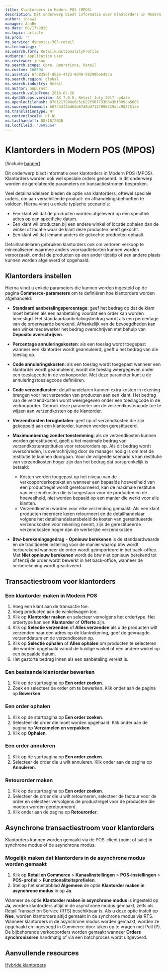 ```yaml
---
title: Klantorders in Modern POS (MPOS)
description: Dit onderwerp biedt informatie over klantorders in Modern POS (MPOS). Klantorders worden ook wel speciale orders genoemd. In dit onderwerp worden de gerelateerde parameters en transactiestromen besproken.
author: josaw1
manager: AnnBe
ms.date: 08/17/2020
ms.topic: article
ms.prod: ''
ms.service: dynamics-365-retail
ms.technology: ''
ms.search.form: RetailFunctionalityProfile
audience: Application User
ms.reviewer: josaw
ms.search.scope: Core, Operations, Retail
ms.custom: 260594
ms.assetid: 6fc835ef-d62e-4f23-9d49-50299be642ca
ms.search.region: global
ms.search.industry: Retail
ms.author: anpurush
ms.search.validFrom: 2016-02-28
ms.dyn365.ops.version: AX 7.0.0, Retail July 2017 update
ms.openlocfilehash: 87d1217204e0c5cb22f567793b043bf399ca5685
ms.sourcegitcommit: b07434f2bd6db67d8dd712f096329acc902751ae
ms.translationtype: HT
ms.contentlocale: nl-NL
ms.lasthandoff: 08/18/2020
ms.locfileid: "3699364"
---
```

# <a name="customer-orders-in-modern-pos-mpos"></a>Klantorders in Modern POS (MPOS)

[!include [banner](includes/banner.md)]

Dit onderwerp biedt informatie over klantorders in Modern POS (MPOS). Klantorders worden ook wel speciale orders genoemd. In dit onderwerp worden de gerelateerde parameters en transactiestromen besproken.

Veel detailhandelaren bieden de optie van klantorders, oftewel speciale orders, om aan verschillende product- en afhandelingsbehoeften te voldoen. Hierna vindt u enkele typische scenario's:

- Een klant wil dat de producten worden afgeleverd op een specifiek adres op een specifieke datum.
- Een klant wil producten bij een andere winkel of locatie ophalen dan de winkel of locatie waar de klant deze producten heeft gekocht.
- Een klant wil dat iemand anders de gekochte producten ophaalt.

Detailhandelaren gebruiken klantorders ook om verloren verkoop te minimaliseren waarmee anders voorraadtekorten kunnen worden veroorzaakt, omdat de producten op een ander tijdstip of een andere plaats kunnen worden afgeleverd of opgehaald.

## <a name="set-up-customer-orders"></a>Klantorders instellen

Hierna vindt u enkele parameters die kunnen worden ingesteld op de pagina **Commerce-parameters** om te definiëren hoe klantorders worden afgehandeld:

- **Standaard aanbetalingspercentage**: geef het bedrag op dat de klant moet betalen als een aanbetaling voordat een order kan worden bevestigd. Het standaardaanbetalingsbedrag wordt als een percentage van de orderwaarde berekend. Afhankelijk van de bevoegdheden kan een winkelmedewerker het bedrag overschrijven met behulp van **Deposito overschrijven**.
- **Percentage annuleringskosten**: als een toeslag wordt toegepast wanneer een klantorder wordt geannuleerd, geeft u het bedrag van die toeslag op.
- **Code annuleringskosten**: als een toeslag wordt toegepast wanneer een klantorder wordt geannuleerd, wordt die toeslag weergegeven onder een toeslagcode in de verkooporder. Met deze parameter kunt u de annuleringstoeslagcode definiëren.
- **Code verzendkosten**: detailhandelaren kunnen extra kosten in rekening brengen voor het verzenden van producten aan een klant. Het bedrag van de verzendkosten wordt weergegeven onder een toeslagcode in de verkooporder. Gebruik deze parameter om de verzendkostencode toe te wijzen aan verzendkosten op de klantorder.
- **Verzendkosten terugbetalen**: geef op of verzendkosten die zijn gekoppeld aan een klantorder, kunnen worden gerestitueerd.
- **Maximumbedrag zonder toestemming**: als de verzendkosten kunnen worden gerestitueerd, geeft u het maximale bedrag van verzendkostenrestituties voor retourorders op. Als dit bedrag wordt overschreden, is overschrijving door de manager nodig is om met de restitutie te kunnen doorgaan. Voor de volgende scenario's kan restitutie van verzendkosten hoger zijn dan het bedrag dat oorspronkelijk is betaald:

    - Kosten worden toegepast op het niveau van de verkooporderkoptekst en wanneer een bepaalde hoeveelheid van een productregel wordt geretourneerd, kan de maximale restitutie van verzendkosten die is toegestaan voor de producten en de hoeveelheid, niet worden bepaald op een manier die werkt voor alle klanten.
    - Verzendkosten worden voor elke verzending gemaakt. Als een klant producten meerdere keren retourneert en de detailhandelaar volgens het detailhandelaarsbeleid de kosten van gerestitueerde verzendkosten voor rekening neemt, zijn de gerestitueerde verzendkosten hoger dan de werkelijke verzendkosten.
    
- **Btw-berekeningsgedrag** - **Opnieuw berekenen** is de standaardwaarde en de traditionele instelling voor de manier waarop btw wordt herberekend wanneer de order wordt geïmporteerd in het back-office. Met **Niet opnieuw berekenen** wordt de btw niet opnieuw berekend tot of tenzij de order wordt bewerkt in het back-office, wanneer de herberekening wordt geactiveerd. 

## <a name="transaction-flow-for-customer-orders"></a>Transactiestroom voor klantorders

### <a name="create-a-customer-order-in-modern-pos"></a>Een klantorder maken in Modern POS

1. Voeg een klant aan de transactie toe.
2. Voeg producten aan de winkelwagen toe.
3. Klik op **Klantorder maken** en selecteer vervolgens het ordertype. Het ordertype kan een **Klantorder** of **Offerte** zijn.
4. Klik op **Selectie verzenden** of **Alles verzenden** als u de producten wilt verzenden naar een adres op de klantrekening, geef de gevraagde verzenddatum en de verzendkosten op.
5. Klik op **Selectie ophalen** of **Alles ophalen** om producten te selecteren die worden opgehaald vanuit de huidige winkel of een andere winkel op een bepaalde datum.
6. Het gestorte bedrag innen als een aanbetaling vereist is.

### <a name="edit-an-existing-customer-order"></a>Een bestaande klantorder bewerken

1. Klik op de startpagina op **Een order zoeken**.
2. Zoek en selecteer de order om te bewerken. Klik onder aan de pagina op **Bewerken**.

### <a name="pick-up-an-order"></a>Een order ophalen

1. Klik op de startpagina op **Een order zoeken**.
2. Selecteer de order die moet worden opgehaald. Klik onder aan de pagina op **Verzamelen en verpakken**.
3. Klik op **Ophalen**.

### <a name="cancel-an-order"></a>Een order annuleren

1. Klik op de startpagina op **Een order zoeken**.
2. Selecteer de order die u wilt annuleren. Klik onder aan de pagina op **Annuleren**.

### <a name="create-a-return-order"></a>Retourorder maken

1. Klik op de startpagina op **Een order zoeken**.
2. Selecteer de order die u wilt retourneren, selecteer de factuur voor de order en selecteer vervolgens de productregel voor de producten die moeten worden geretourneerd.
3. Klik onder aan de pagina op **Retourorder**.

## <a name="asynchronous-transaction-flow-for-customer-orders"></a>Asynchrone transactiestroom voor klantorders

Klantorders kunnen worden gemaakt via de POS-client (point of sale) in synchrone modus of de asynchrone modus.

### <a name="enable-customer-orders-to-be-created-in-asynchronous-mode"></a>Mogelijk maken dat klantorders in de asynchrone modus worden gemaakt

1. Klik op **Retail en Commerce** &gt; **Kanaalinstellingen** &gt; **POS-instellingen** &gt; **POS-profiel** &gt; **Functionaliteitsprofielen**.
2. Stel op het sneltabblad **Algemeen** de optie **Klantorder maken in asynchrone modus** in op **Ja**.

Wanneer de optie **Klantorder maken in asynchrone modus** is ingesteld op **Ja**, worden klantorders altijd in de asynchrone modus gemaakt, zelfs als Retail Transaction Service (RTS) beschikbaar is. Als u deze optie instelt op **Nee**, worden klantorders altijd gemaakt in de synchrone modus via RTS. Wanneer klantorders in de asynchrone modus worden gemaakt, worden ze opgehaald en ingevoegd in Commerce door taken op te vragen met Pull (P). De bijbehorende verkooporders worden gemaakt wanneer **Orders synchroniseren** handmatig of via een batchproces wordt uitgevoerd.

## <a name="additional-resources"></a>Aanvullende resources

[Hybride klantorders](hybrid-customer-orders.md)
